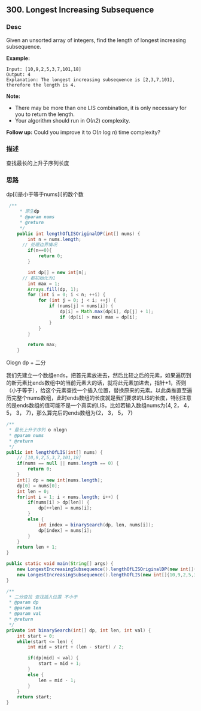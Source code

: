 ## 300. Longest Increasing Subsequence



### Desc

Given an unsorted array of integers, find the length of longest increasing subsequence.

**Example:**

```
Input: [10,9,2,5,3,7,101,18]
Output: 4 
Explanation: The longest increasing subsequence is [2,3,7,101], therefore the length is 4. 
```

**Note:**

- There may be more than one LIS combination, it is only necessary for you to return the length.
- Your algorithm should run in O(*n2*) complexity.

**Follow up:** Could you improve it to O(*n* log *n*) time complexity?





### 描述

查找最长的上升子序列长度

### 思路

dp[i]是小于等于nums[i]的数个数

```java
 /**
     * 原生dp
     * @param nums
     * @return
     */
    public int lengthOfLISOriginalDP(int[] nums) {
        int n = nums.length;
      // 处理边界情况
        if(n==0){
            return 0;
        }

        int dp[] = new int[n];
      // 都初始化为1 
        int max = 1;
        Arrays.fill(dp, 1);
        for (int i = 0; i < n; ++i) {
            for (int j = 0; j < i; ++j) {
                if (nums[j] < nums[i]) {
                    dp[i] = Math.max(dp[i], dp[j] + 1);
                    if (dp[i] > max) max = dp[i];
                }
            }
        }

        return max;
    }

```



Ologn dp + 二分

我们先建立一个数组ends，把首元素放进去，然后比较之后的元素，如果遍历到的新元素比ends数组中的当前元素大的话，就将此元素加进去，指针+1，否则（小于等于），给这个元素查找一个插入位置，替换原来的元素。以此类推直至遍历完整个nums数组，此时ends数组的长度就是我们要求的LIS的长度，特别注意的是ends数组的值可能不是一个真实的LIS，比如若输入数组nums为{4, 2， 4， 5， 3， 7}，那么算完后的ends数组为{2， 3， 5， 7}

```java
/**
 * 最长上升子序列 o nlogn
 * @param nums
 * @return
 */
public int lengthOfLIS(int[] nums) {
    // [10,9,2,5,3,7,101,18]
    if(nums == null || nums.length == 0) {
        return 0;
    }
    int[] dp = new int[nums.length];
    dp[0] = nums[0];
    int len = 0;
    for(int i = 1; i < nums.length; i++) {
        if(nums[i] > dp[len]) {
            dp[++len] = nums[i];
        }
        else {
            int index = binarySearch(dp, len, nums[i]);
            dp[index] = nums[i];
        }
    }
    return len + 1;
}

public static void main(String[] args) {
    new LongestIncreasingSubsequence().lengthOfLISOriginalDP(new int[]{0});
    new LongestIncreasingSubsequence().lengthOfLIS(new int[]{10,9,2,5,3,7,101,18});
}

/**
 * 二分查找 查找插入位置 不小于
 * @param dp
 * @param len
 * @param val
 * @return
 */
private int binarySearch(int[] dp, int len, int val) {
    int start = 0;
    while(start <= len) {
        int mid = start + (len - start) / 2;

        if(dp[mid] < val) {
            start = mid + 1;
        }
        else {
            len = mid - 1;
        }
    }
    return start;
}
```

​                                                                                                                                                                                                                                                                                                          